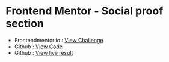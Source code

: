 # Frontend Mentor - Social proof section

- Frontendmentor.io : [View Challenge](https://www.frontendmentor.io/challenges/social-proof-section-6e0qTv_bA)
- Github : [View Code](https://github.com/thomas-simonet/fm-social-proof-section)
- Github : [View live result](https://massim-social-proof-section.netlify.app)